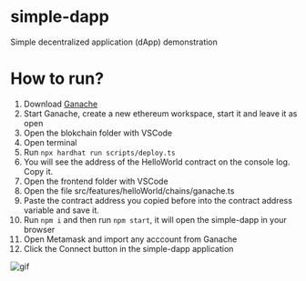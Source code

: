 # simple-dapp
Simple decentralized application (dApp) demonstration

# How to run?

1. Download [Ganache](https://trufflesuite.com/ganache/)
2. Start Ganache, create a new ethereum workspace, start it and leave it as open 
3. Open the blokchain folder with VSCode
4. Open terminal
5. Run ```npx hardhat run scripts/deploy.ts```
6. You will see the address of the HelloWorld contract on the console log. Copy it.
7. Open the frontend folder with VSCode
8. Open the file src/features/helloWorld/chains/ganache.ts
9. Paste the contract address you copied before into the contract address variable and save it.
10. Run ```npm i``` and then run ```npm start```, it will open the simple-dapp in your browser
11. Open Metamask and import any acccount from Ganache
12. Click the Connect button in the simple-dapp application


![gif](https://github.com/huseyindeniz/simple-dapp/raw/main/docs/Animation4.gif)
